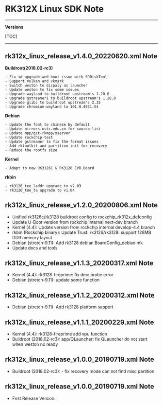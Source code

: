 # RK312X Linux SDK Note

---

**Versions**

[TOC]

---

## rk312x_linux_release_v1.4.0_20220620.xml Note

**Buildroot(2018.02-rc3)**

```
- Fix sd upgrade and boot issue with SDDiskTool
- Support Vulkan and vkmark
- Switch weston to dispaly as launcher
- Update weston to fix some issues
- Upgrade wayland to buildroot upstream's 1.20.0
- Upgrade gstreamer1 to buildroot upstream's 1.20.0
- Upgrade glibc to buildroot upstream's 2.35
- Upgrade chromium-wayland to 101.0.4951.54
```

**Debian**

```
- Update the font to chinese by default
- Update mirrors.ustc.edu.cn for source.list
- Update mpp/gst-rkmpp/xserver
- Update rockchip-test
- Update gstreamer to fix the format issues
- Add rktoolkit and partition init for recovery
- Reduce the rootfs size
```

**Kernel**

```
- Adapt to new RK3126C & RK3128 EVB Board
```

**rkbin**

```
- rk3126_tee_laddr upgrade to v2.03
- rk3126_tee_ta upgrade to v1.04
```

## rk312x_linux_release_v1.2.0_20200806.xml Note

- Unified rk3126c/rk3128 buildroot config to rockchip_rk312x_defconfig
- Update U-Boot version from rockchip internal next-dev branch
- Kernel (4.4):  Update version from rockchip internal develop-4.4 branch
- rkbin (Rockchip binary): Update Trust: rk3126/rk3128: support 128MB DDR memory layout
- Debian (stretch-9.11): Add rk3128 debian BoardConfig_debian.mk
- Update docs and tools

## rk312x_linux_release_v1.1.3_20200317.xml Note

- Kernel (4.4): rk3128-fireprime: fix dmc probe error
- Debian (stretch-9.11): update some function

## rk312x_linux_release_v1.1.2_20200312.xml Note

- Debian (stretch-9.11): Add rk3128 platform support

## rk312x_linux_release_v1.1.1_20200229.xml Note

- Kernel (4.4): rk3128-fireprime add vpu function
- Buildroot (2018.02-rc3): app/QLauncher: fix QLauncher do not start when weston no ready

## rk312x_linux_release_v1.0.0_20190719.xml Note

- Buildroot (2018.02-rc3):
      - fix recovery mode can not find misc partition

## rk312x_linux_release_v1.0.0_20190719.xml Note

- First Release Version.
